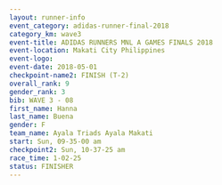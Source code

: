 ```yaml
---
layout: runner-info 
event_category: adidas-runner-final-2018 
category_km: wave3 
event-title: ADIDAS RUNNERS MNL A GAMES FINALS 2018  
event-location: Makati City Philippines 
event-logo: 
event-date: 2018-05-01 
checkpoint-name2: FINISH (T-2) 
overall_rank: 9
gender_rank: 3
bib: WAVE 3 - 08
first_name: Hanna
last_name: Buena
gender: F
team_name: Ayala Triads Ayala Makati
start: Sun, 09-35-00 am
checkpoint2: Sun, 10-37-25 am
race_time: 1-02-25
status: FINISHER
---
```


